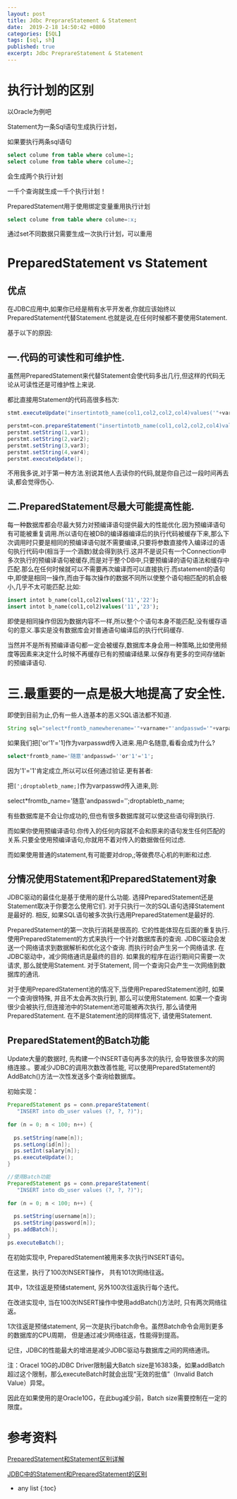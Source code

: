 ```yaml
---
layout: post
title: Jdbc PreprareStatement & Statement
date:  2019-2-18 14:50:42 +0800
categories: [SQL]
tags: [sql, sh]
published: true
excerpt: Jdbc PreprareStatement & Statement
---
```


# 执行计划的区别

以Oracle为例吧

Statement为一条Sql语句生成执行计划，

如果要执行两条sql语句

```sql
select colume from table where colume=1;
select colume from table where colume=2;
```

会生成两个执行计划

一千个查询就生成一千个执行计划！

PreparedStatement用于使用绑定变量重用执行计划

```sql
select colume from table where colume=:x;
```

通过set不同数据只需要生成一次执行计划，可以重用



# PreparedStatement vs Statement

## 优点

在JDBC应用中,如果你已经是稍有水平开发者,你就应该始终以PreparedStatement代替Statement.也就是说,在任何时候都不要使用Statement.

基于以下的原因:

## 一.代码的可读性和可维护性.

虽然用PreparedStatement来代替Statement会使代码多出几行,但这样的代码无论从可读性还是可维护性上来说.

都比直接用Statement的代码高很多档次:

```java
stmt.executeUpdate("insertintotb_name(col1,col2,col2,col4)values('"+var1+"','"+var2+"',"+var3+",'"+var4+"')");

perstmt=con.prepareStatement("insertintotb_name(col1,col2,col2,col4)values(?,?,?,?)");
perstmt.setString(1,var1);
perstmt.setString(2,var2);
perstmt.setString(3,var3);
perstmt.setString(4,var4);
perstmt.executeUpdate();
```
不用我多说,对于第一种方法.别说其他人去读你的代码,就是你自己过一段时间再去读,都会觉得伤心.

## 二.PreparedStatement尽最大可能提高性能.

每一种数据库都会尽最大努力对预编译语句提供最大的性能优化.因为预编译语句有可能被重复调用.所以语句在被DB的编译器编译后的执行代码被缓存下来,那么下次调用时只要是相同的预编译语句就不需要编译,只要将参数直接传入编译过的语句执行代码中(相当于一个涵数)就会得到执行.这并不是说只有一个Connection中多次执行的预编译语句被缓存,而是对于整个DB中,只要预编译的语句语法和缓存中匹配.那么在任何时候就可以不需要再次编译而可以直接执行.而statement的语句中,即使是相同一操作,而由于每次操作的数据不同所以使整个语句相匹配的机会极小,几乎不太可能匹配.比如:

```sql
insert intot b_name(col1,col2)values('11','22');
insert intot b_name(col1,col2)values('11','23');
```

即使是相同操作但因为数据内容不一样,所以整个个语句本身不能匹配,没有缓存语句的意义.事实是没有数据库会对普通语句编译后的执行代码缓存.

当然并不是所有预编译语句都一定会被缓存,数据库本身会用一种策略,比如使用频度等因素来决定什么时候不再缓存已有的预编译结果.以保存有更多的空间存储新的预编译语句.

# 三.最重要的一点是极大地提高了安全性.

即使到目前为止,仍有一些人连基本的恶义SQL语法都不知道.

```java
String sql="select*fromtb_namewherename='"+varname+"'andpasswd='"+varpasswd+"'";
```

如果我们把['or'1'='1]作为varpasswd传入进来.用户名随意,看看会成为什么?

```sql
select*fromtb_name='随意'andpasswd=''or'1'='1';
```

因为'1'='1'肯定成立,所以可以任何通过验证.更有甚者:

把`[';droptabletb_name;]`作为varpasswd传入进来,则:

select*fromtb_name='随意'andpasswd='';droptabletb_name;

有些数据库是不会让你成功的,但也有很多数据库就可以使这些语句得到执行.

而如果你使用预编译语句.你传入的任何内容就不会和原来的语句发生任何匹配的关系.只要全使用预编译语句,你就用不着对传入的数据做任何过虑.

而如果使用普通的statement,有可能要对drop,;等做费尽心机的判断和过虑.

## 分情况使用Statement和PreparedStatement对象

JDBC驱动的最佳化是基于使用的是什么功能. 选择PreparedStatement还是Statement取决于你要怎么使用它们. 对于只执行一次的SQL语句选择Statement是最好的. 相反, 如果SQL语句被多次执行选用PreparedStatement是最好的.

PreparedStatement的第一次执行消耗是很高的. 它的性能体现在后面的重复执行. 使用PreparedStatement的方式来执行一个针对数据库表的查询. JDBC驱动会发送一个网络请求到数据解析和优化这个查询. 而执行时会产生另一个网络请求. 在JDBC驱动中，减少网络通讯是最终的目的. 如果我的程序在运行期间只需要一次请求, 那么就使用Statement. 对于Statement, 同一个查询只会产生一次网络到数据库的通讯.

对于使用PreparedStatement池的情况下,当使用PreparedStatement池时, 如果一个查询很特殊, 并且不太会再次执行到, 那么可以使用Statement. 如果一个查询很少会被执行,但连接池中的Statement池可能被再次执行, 那么请使用PreparedStatement. 在不是Statement池的同样情况下, 请使用Statement.

## PreparedStatement的Batch功能

Update大量的数据时, 先构建一个INSERT语句再多次的执行, 会导致很多次的网络连接.。要减少JDBC的调用次数改善性能, 可以使用PreparedStatement的AddBatch()方法一次性发送多个查询给数据库。

初始实现：

```java
PreparedStatement ps = conn.prepareStatement(  
   "INSERT into db_user values (?, ?, ?)");  
 
for (n = 0; n < 100; n++) {  
 
  ps.setString(name[n]);  
  ps.setLong(id[n]);  
  ps.setInt(salary[n]);  
  ps.executeUpdate();  
}  
```

```java
//使用Batch功能
PreparedStatement ps = conn.prepareStatement(  
   "INSERT into db_user values (?, ?, ?)");  
 
for (n = 0; n < 100; n++) {  
 
  ps.setString(username[n]);  
  ps.setString(password[n]);   
  ps.addBatch();  
}  
ps.executeBatch();
```

在初始实现中, PreparedStatement被用来多次执行INSERT语句。 

在这里，执行了100次INSERT操作， 共有101次网络往返。 

其中，1次往返是预储statement, 另外100次往返执行每个迭代。 

在改进实现中, 当在100次INSERT操作中使用addBatch()方法时, 只有两次网络往返。 

1次往返是预储statement, 另一次是执行batch命令。虽然Batch命令会用到更多的数据库的CPU周期， 但是通过减少网络往返，性能得到提高。 

记住，JDBC的性能最大的增进是减少JDBC驱动与数据库之间的网络通讯。

注：Oracel 10G的JDBC Driver限制最大Batch size是16383条，如果addBatch超过这个限制，那么executeBatch时就会出现“无效的批值”（Invalid Batch Value）异常。

因此在如果使用的是Oracle10G，在此bug减少前，Batch size需要控制在一定的限度。

# 参考资料 

[PreparedStatement和Statement区别详解](https://www.cnblogs.com/weiyi1314/p/6638483.html)

[JDBC中的Statement和PreparedStatement的区别](https://blog.csdn.net/qpzkobe/article/details/79283709)

* any list
{:toc}